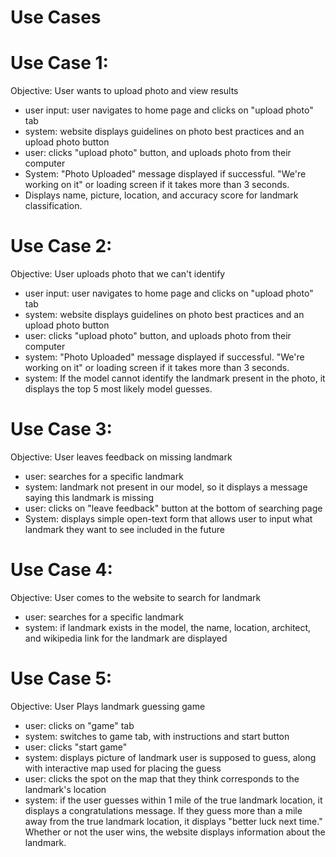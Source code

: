 # Use Cases 

# Use Case 1: 
Objective: User wants to upload photo and view results
- user input: user navigates to home page and clicks on "upload photo" tab
- system: website displays guidelines on photo best practices and an upload photo button
- user: clicks "upload photo" button, and uploads photo from their computer 
- System: "Photo Uploaded" message displayed if successful. "We're working on it" or loading screen if it takes more than 3 seconds. 
- Displays name, picture, location, and accuracy score for landmark classification. 

# Use Case 2: 
Objective: User uploads photo that we can't identify
- user input: user navigates to home page and clicks on "upload photo" tab
- system: website displays guidelines on photo best practices and an upload photo button
- user: clicks "upload photo" button, and uploads photo from their computer 
- system: "Photo Uploaded" message displayed if successful. "We're working on it" or loading screen if it takes more than 3 seconds. 
- system: If the model cannot identify the landmark present in the photo, it displays the top 5 most likely model guesses. 

# Use Case 3: 
Objective: User leaves feedback on missing landmark 
- user: searches for a specific landmark 
- system: landmark not present in our model, so it displays a message saying this landmark is missing
- user: clicks on "leave feedback" button at the bottom of searching page
- System: displays simple open-text form that allows user to input what landmark they want to see included in the future

# Use Case 4: 
Objective: User comes to the website to search for landmark 
- user: searches for a specific landmark 
- system: if landmark exists in the model, the name, location, architect, and wikipedia link for the landmark are displayed

# Use Case 5: 
Objective: User Plays landmark guessing game 
- user: clicks on "game" tab 
- system: switches to game tab, with instructions and start button
- user: clicks "start game" 
- system: displays picture of landmark user is supposed to guess, along with interactive map used for placing the guess
- user: clicks the spot on the map that they think corresponds to the landmark's location
- system: if the user guesses within 1 mile of the true landmark location, it displays a congratulations message. If they guess more than a mile away from the true landmark location, it displays "better luck next time." Whether or not the user wins, the website displays information about the landmark. 
